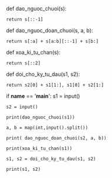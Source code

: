 def dao_nguoc_chuoi(s):
   
    return s[::-1]

def dao_nguoc_doan_chuoi(s, a, b):

    return s[:a] + s[a:b][::-1] + s[b:]

def xoa_ki_tu_chan(s):

    return s[::2]

def doi_cho_ky_tu_dau(s1, s2):

    return s2[0] + s1[1:], s1[0] + s2[1:]

if __name__ == '__main__':
    s1 = input()

    s2 = input()

    print(dao_nguoc_chuoi(s1))

    a, b = map(int,input().split())

    print( dao_nguoc_doan_chuoi(s2, a, b))

    print(xoa_ki_tu_chan(s1))

    s1, s2 = doi_cho_ky_tu_dau(s1, s2)

    print(s1, s2)
